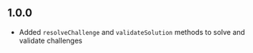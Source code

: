 ## 1.0.0

* Added `resolveChallenge` and `validateSolution` methods to solve and validate challenges
